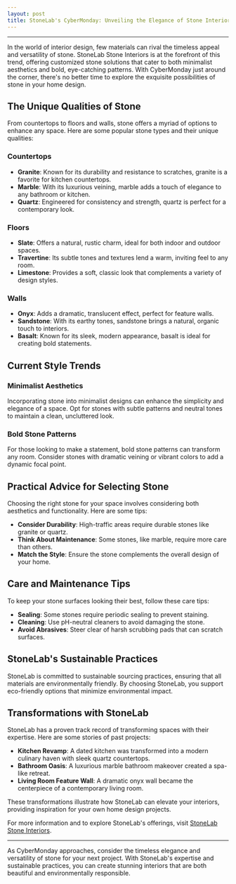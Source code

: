 ```yaml
---
layout: post
title: StoneLab's CyberMonday: Unveiling the Elegance of Stone Interiors
---
```



---

In the world of interior design, few materials can rival the timeless appeal and versatility of stone. StoneLab Stone Interiors is at the forefront of this trend, offering customized stone solutions that cater to both minimalist aesthetics and bold, eye-catching patterns. With CyberMonday just around the corner, there's no better time to explore the exquisite possibilities of stone in your home design.

## The Unique Qualities of Stone

From countertops to floors and walls, stone offers a myriad of options to enhance any space. Here are some popular stone types and their unique qualities:

### Countertops

- **Granite**: Known for its durability and resistance to scratches, granite is a favorite for kitchen countertops.
- **Marble**: With its luxurious veining, marble adds a touch of elegance to any bathroom or kitchen.
- **Quartz**: Engineered for consistency and strength, quartz is perfect for a contemporary look.

### Floors

- **Slate**: Offers a natural, rustic charm, ideal for both indoor and outdoor spaces.
- **Travertine**: Its subtle tones and textures lend a warm, inviting feel to any room.
- **Limestone**: Provides a soft, classic look that complements a variety of design styles.

### Walls

- **Onyx**: Adds a dramatic, translucent effect, perfect for feature walls.
- **Sandstone**: With its earthy tones, sandstone brings a natural, organic touch to interiors.
- **Basalt**: Known for its sleek, modern appearance, basalt is ideal for creating bold statements.

## Current Style Trends

### Minimalist Aesthetics

Incorporating stone into minimalist designs can enhance the simplicity and elegance of a space. Opt for stones with subtle patterns and neutral tones to maintain a clean, uncluttered look.

### Bold Stone Patterns

For those looking to make a statement, bold stone patterns can transform any room. Consider stones with dramatic veining or vibrant colors to add a dynamic focal point.

## Practical Advice for Selecting Stone

Choosing the right stone for your space involves considering both aesthetics and functionality. Here are some tips:

- **Consider Durability**: High-traffic areas require durable stones like granite or quartz.
- **Think About Maintenance**: Some stones, like marble, require more care than others.
- **Match the Style**: Ensure the stone complements the overall design of your home.

## Care and Maintenance Tips

To keep your stone surfaces looking their best, follow these care tips:

- **Sealing**: Some stones require periodic sealing to prevent staining.
- **Cleaning**: Use pH-neutral cleaners to avoid damaging the stone.
- **Avoid Abrasives**: Steer clear of harsh scrubbing pads that can scratch surfaces.

## StoneLab's Sustainable Practices

StoneLab is committed to sustainable sourcing practices, ensuring that all materials are environmentally friendly. By choosing StoneLab, you support eco-friendly options that minimize environmental impact.

## Transformations with StoneLab

StoneLab has a proven track record of transforming spaces with their expertise. Here are some stories of past projects:

- **Kitchen Revamp**: A dated kitchen was transformed into a modern culinary haven with sleek quartz countertops.
- **Bathroom Oasis**: A luxurious marble bathroom makeover created a spa-like retreat.
- **Living Room Feature Wall**: A dramatic onyx wall became the centerpiece of a contemporary living room.

These transformations illustrate how StoneLab can elevate your interiors, providing inspiration for your own home design projects.

For more information and to explore StoneLab's offerings, visit [StoneLab Stone Interiors](https://stonelab.se).

---

As CyberMonday approaches, consider the timeless elegance and versatility of stone for your next project. With StoneLab's expertise and sustainable practices, you can create stunning interiors that are both beautiful and environmentally responsible.